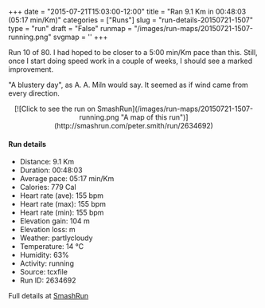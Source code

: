 +++
date = "2015-07-21T15:03:00-12:00"
title = "Ran 9.1 Km in 00:48:03 (05:17 min/Km)"
categories = ["Runs"]
slug = "run-details-20150721-1507"
type = "run"
draft = "False"
runmap = "/images/run-maps/20150721-1507-running.png"
svgmap = '<polyline points="0 50, 1 55, 1 55, 12 44, 21 40, 28 43, 32 40, 33 37, 49 37, 50 37, 52 38, 55 39, 64 47, 71 50, 72 50, 80 51, 88 50, 89 53, 91 54, 95 55, 100 58, 99 63, 100 62, 100 58, 95 55, 93 55, 91 54, 89 53, 89 50, 79 51, 70 50, 65 47, 55 39, 51 38, 33 37, 32 39, 28 43, 21 40, 13 45, 12 45, 8 48">'
+++

Run 10 of 80. I had hoped to be closer to a 5:00 min/Km pace than this. Still, once I start doing speed work in a couple of weeks, I should see a marked improvement. 

"A blustery day", as A. A. Miln would say. It seemed as if wind came from every direction. 


<!--more-->

<center>
[![Click to see the run on SmashRun](/images/run-maps/20150721-1507-running.png "A map of this run")](http://smashrun.com/peter.smith/run/2634692)
</center>

#### Run details

* Distance: 9.1 Km
* Duration: 00:48:03
* Average pace: 05:17 min/Km
* Calories: 779 Cal
* Heart rate (ave): 155 bpm
* Heart rate (max): 155 bpm
* Heart rate (min): 155 bpm
* Elevation gain: 104 m
* Elevation loss:  m
* Weather: partlycloudy
* Temperature: 14 &deg;C
* Humidity: 63%
* Activity: running
* Source: tcxfile
* Run ID: 2634692

Full details at [SmashRun](http://smashrun.com/peter.smith/run/2634692)